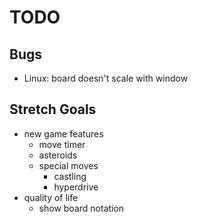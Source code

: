 # TODO

## Bugs
- Linux: board doesn't scale with window

## Stretch Goals
- new game features
  - move timer
  - asteroids
  - special moves
    - castling
    - hyperdrive
- quality of life
  - show board notation
